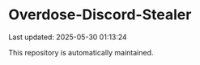 # Overdose-Discord-Stealer

Last updated: 2025-05-30 01:13:24

This repository is automatically maintained.
